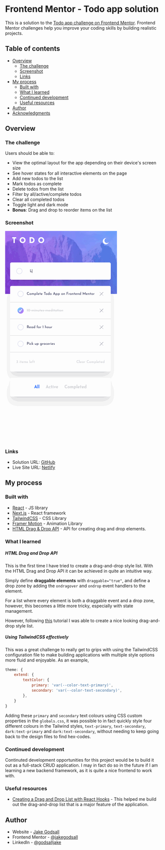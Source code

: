 # Frontend Mentor - Todo app solution

This is a solution to the [Todo app challenge on Frontend Mentor](https://www.frontendmentor.io/challenges/todo-app-Su1_KokOW). Frontend Mentor challenges help you improve your coding skills by building realistic projects. 

## Table of contents

- [Overview](#overview)
  - [The challenge](#the-challenge)
  - [Screenshot](#screenshot)
  - [Links](#links)
- [My process](#my-process)
  - [Built with](#built-with)
  - [What I learned](#what-i-learned)
  - [Continued development](#continued-development)
  - [Useful resources](#useful-resources)
- [Author](#author)
- [Acknowledgments](#acknowledgments)


## Overview

### The challenge

Users should be able to:

- View the optimal layout for the app depending on their device's screen size
- See hover states for all interactive elements on the page
- Add new todos to the list
- Mark todos as complete
- Delete todos from the list
- Filter by all/active/complete todos
- Clear all completed todos
- Toggle light and dark mode
- **Bonus**: Drag and drop to reorder items on the list

### Screenshot

![](./usage-gif.gif)


### Links

- Solution URL: [GitHub](https://github.com/jakegodsall/todo-web-app)
- Live Site URL: [Netlify](https://jakegodsall-todo-app.netlify.app/)

## My process

### Built with

- [React](https://reactjs.org/) - JS library
- [Next.js](https://nextjs.org/) - React framework
- [TailwindCSS](https://tailwindcss.com/) - CSS Library
- [Framer Motion](https://www.framer.com/motion/) - Animation Library
- [HTML Drag & Drop API](https://developer.mozilla.org/en-US/docs/Web/API/HTML_Drag_and_Drop_API) - API for creating drag and drop elements.

### What I learned

##### HTML Drag and Drop API

This is the first time I have tried to create a drag-and-drop style list. With the HTML Drag and Drop API it can be achieved in quite an intuitive way.

Simply define __draggable elements__ with `draggable="true"`, and define a drop zone by adding the `ondragover` and `ondrop` event handlers to the element.

For a list where every element is both a draggable event and a drop zone, however, this becomes a little more tricky, especially with state management. 

However, following [this](https://dev.to/florantara/creating-a-drag-and-drop-list-with-react-hooks-4c0i) tutorial I was able to create a nice looking drag-and-drop style list.

##### Using TailwindCSS effectively

This was a great challenge to really get to grips with using the TailwindCSS configuration file to make building applications with multiple style options more fluid and enjoyable. As an example,

```javascript
theme: {
    extend: {
        textColor: {
            primary: 'var(--color-text-primary)',
            secondary: 'var(--color-text-secondary)',
        },
    }
}
```

Adding these `primary` and `secondary` text colours using CSS custom properties in the `globals.css`, it was possible to in fact quickly style four different colours in the Tailwind styles, `text-primary`, `text-secondary`, `dark:text-primary` and `dark:text-secondary`, without needing to keep going back to the design files to find hex-codes.

### Continued development

Continuted development opportunities for this project would be to build it out as a full-stack CRUD application. I may in fact do so in the future if I am learning a new backend framework, as it is quite a nice frontend to work with.


### Useful resources

- [Creating a Drag and Drop List with React Hooks](
https://dev.to/florantara/creating-a-drag-and-drop-list-with-react-hooks-4c0i) - This helped me build out the drag-and-drop list that is a major feature of the application.

## Author

-   Website - [Jake Godsall](https://jakegodsall.com)
-   Frontend Mentor - [@jakegodsall](https://www.frontendmentor.io/profile/jakegodsall)
-   LinkedIn - [@godsalljake](https://www.linkedin.com/in/godsalljake/)

